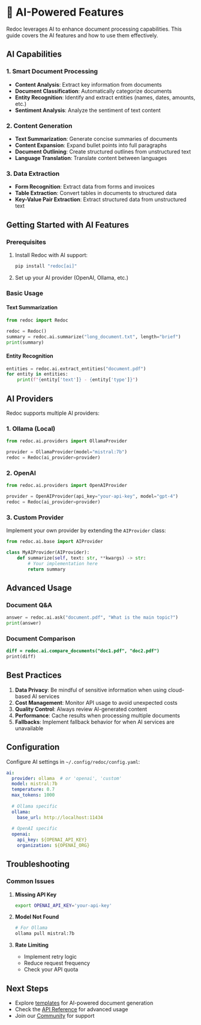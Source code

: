 # 🤖 AI-Powered Features

Redoc leverages AI to enhance document processing capabilities. This guide covers the AI features and how to use them effectively.

## AI Capabilities

### 1. Smart Document Processing
- **Content Analysis**: Extract key information from documents
- **Document Classification**: Automatically categorize documents
- **Entity Recognition**: Identify and extract entities (names, dates, amounts, etc.)
- **Sentiment Analysis**: Analyze the sentiment of text content

### 2. Content Generation
- **Text Summarization**: Generate concise summaries of documents
- **Content Expansion**: Expand bullet points into full paragraphs
- **Document Outlining**: Create structured outlines from unstructured text
- **Language Translation**: Translate content between languages

### 3. Data Extraction
- **Form Recognition**: Extract data from forms and invoices
- **Table Extraction**: Convert tables in documents to structured data
- **Key-Value Pair Extraction**: Extract structured data from unstructured text

## Getting Started with AI Features

### Prerequisites
1. Install Redoc with AI support:
   ```bash
   pip install "redoc[ai]"
   ```
2. Set up your AI provider (OpenAI, Ollama, etc.)

### Basic Usage

#### Text Summarization
```python
from redoc import Redoc

redoc = Redoc()
summary = redoc.ai.summarize("long_document.txt", length="brief")
print(summary)
```

#### Entity Recognition
```python
entities = redoc.ai.extract_entities("document.pdf")
for entity in entities:
    print(f"{entity['text']} - {entity['type']}")
```

## AI Providers

Redoc supports multiple AI providers:

### 1. Ollama (Local)
```python
from redoc.ai.providers import OllamaProvider

provider = OllamaProvider(model="mistral:7b")
redoc = Redoc(ai_provider=provider)
```

### 2. OpenAI
```python
from redoc.ai.providers import OpenAIProvider

provider = OpenAIProvider(api_key="your-api-key", model="gpt-4")
redoc = Redoc(ai_provider=provider)
```

### 3. Custom Provider
Implement your own provider by extending the `AIProvider` class:

```python
from redoc.ai.base import AIProvider

class MyAIProvider(AIProvider):
    def summarize(self, text: str, **kwargs) -> str:
        # Your implementation here
        return summary
```

## Advanced Usage

### Document Q&A
```python
answer = redoc.ai.ask("document.pdf", "What is the main topic?")
print(answer)
```

### Document Comparison
```diff
diff = redoc.ai.compare_documents("doc1.pdf", "doc2.pdf")
print(diff)
```

## Best Practices

1. **Data Privacy**: Be mindful of sensitive information when using cloud-based AI services
2. **Cost Management**: Monitor API usage to avoid unexpected costs
3. **Quality Control**: Always review AI-generated content
4. **Performance**: Cache results when processing multiple documents
5. **Fallbacks**: Implement fallback behavior for when AI services are unavailable

## Configuration

Configure AI settings in `~/.config/redoc/config.yaml`:

```yaml
ai:
  provider: ollama  # or 'openai', 'custom'
  model: mistral:7b
  temperature: 0.7
  max_tokens: 1000
  
  # Ollama specific
  ollama:
    base_url: http://localhost:11434
    
  # OpenAI specific
  openai:
    api_key: ${OPENAI_API_KEY}
    organization: ${OPENAI_ORG}
```

## Troubleshooting

### Common Issues

1. **Missing API Key**
   ```bash
   export OPENAI_API_KEY='your-api-key'
   ```

2. **Model Not Found**
   ```bash
   # For Ollama
   ollama pull mistral:7b
   ```

3. **Rate Limiting**
   - Implement retry logic
   - Reduce request frequency
   - Check your API quota

## Next Steps
- Explore [templates](templates.md) for AI-powered document generation
- Check the [API Reference](api.md) for advanced usage
- Join our [Community](https://github.com/text2doc/redoc/discussions) for support
